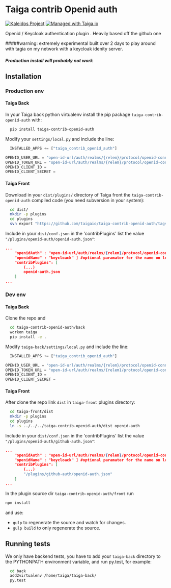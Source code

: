 Taiga contrib Openid auth
=========================

[![Kaleidos Project](http://kaleidos.net/static/img/badge.png)](https://github.com/kaleidos "Kaleidos Project")
[![Managed with Taiga.io](https://img.shields.io/badge/managed%20with-TAIGA.io-709f14.svg)](https://tree.taiga.io/project/taiga/ "Managed with Taiga.io")

Openid / Keycloak authentication plugin . Heavily based off the github one

#####warning:  extremely experimental built over 2 days to play around with tagia on my network with a keycloak idenity server. 
##### Production install will probably not work




Installation
------------
### Production env

#### Taiga Back

In your Taiga back python virtualenv install the pip package `taiga-contrib-openid-auth` with:

```bash
  pip install taiga-contrib-openid-auth
```

Modify your `settings/local.py` and include the line:

```python
  INSTALLED_APPS += ["taiga_contrib_openid_auth"]

OPENID_USER_URL = "open-id-url/auth/realms/{relem}/protocol/openid-connect/userinfo"
OPENID_TOKEN_URL = "open-id-url/auth/realms/{relem}/protocol/openid-connect/token"
OPENID_CLIENT_ID = 
OPENID_CLIENT_SECRET =

```

#### Taiga Front

Download in your `dist/plugins/` directory of Taiga front the `taiga-contrib-openid-auth` compiled code (you need subversion in your system):

```bash
  cd dist/
  mkdir -p plugins
  cd plugins
  svn export "https://github.com/taigaio/taiga-contrib-openid-auth/tags/$(pip show taiga-contrib-openid-auth | awk '/^Version: /{print $2}')/front/dist"  "openid-auth"
```

Include in your `dist/conf.json` in the 'contribPlugins' list the value `"/plugins/openid-auth/openid-auth.json"`:

```json
...
    "openidAuth" : "open-id-url/auth/realms/{relem}/protocol/openid-connect/auth",
    "openidName" : "keycloack" ] #optional paramater for the name on login button defaults to "openid-connect"
    "contribPlugins": [
        (...)
        openid-auth.json
    ]
...
```

### Dev env

#### Taiga Back

Clone the repo and

```bash
  cd taiga-contrib-openid-auth/back
  workon taiga
  pip install -e .
```

Modify `taiga-back/settings/local.py` and include the line:

```python
  INSTALLED_APPS += ["taiga_contrib_openid_auth"]

OPENID_USER_URL = "open-id-url/auth/realms/{relem}/protocol/openid-connect/userinfo"
OPENID_TOKEN_URL = "open-id-url/auth/realms/{relem}/protocol/openid-connect/token"
OPENID_CLIENT_ID = 
OPENID_CLIENT_SECRET =
```

#### Taiga Front

After clone the repo link `dist` in `taiga-front` plugins directory:

```bash
  cd taiga-front/dist
  mkdir -p plugins
  cd plugins
  ln -s ../../../taiga-contrib-openid-auth/dist openid-auth
```

Include in your `dist/conf.json` in the 'contribPlugins' list the value `"/plugins/openid-auth/github-auth.json"`:

```json
...
    "openidAuth" : "open-id-url/auth/realms/{relem}/protocol/openid-connect/auth",
    "openidName" : "keycloack" ] #optional paramater for the name on login button defaults to "openid-connect"
    "contribPlugins": [
        (...)
        "/plugins/github-auth/openid-auth.json"
    ]
...
```

In the plugin source dir `taiga-contrib-openid-auth/front` run

```bash
npm install
```
and use:

- `gulp` to regenerate the source and watch for changes.
- `gulp build` to only regenerate the source.

Running tests
-------------

We only have backend tests, you have to add your `taiga-back` directory to the
PYTHONPATH environment variable, and run py.test, for example:

```bash
  cd back
  add2virtualenv /home/taiga/taiga-back/
  py.test
```

